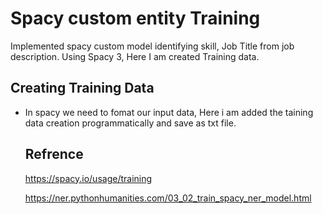 # Spacy custom entity Training

Implemented spacy custom model identifying skill, Job Title from job description. Using Spacy 3, Here I am created Training data.

## Creating Training Data


- In spacy we need to fomat our input data, Here i am added the taining data creation programmatically and save as txt file.

  ## Refrence 
  
  https://spacy.io/usage/training
  
  https://ner.pythonhumanities.com/03_02_train_spacy_ner_model.html
  
  
  
